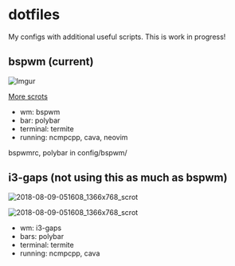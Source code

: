 # dotfiles

My configs with additional useful scripts. This is work in progress!

## bspwm (current)
![Imgur](https://i.imgur.com/zltXuYQ.png)

[More scrots](https://imgur.com/zltXuYQ)

- wm: bspwm
- bar: polybar  
- terminal: termite 
- running: ncmpcpp, cava, neovim

bspwmrc, polybar in config/bspwm/

## i3-gaps (not using this as much as bspwm)
![2018-08-09-051608_1366x768_scrot](https://user-images.githubusercontent.com/32803930/43990289-b573a1a4-9d77-11e8-927b-5a5fc23c705f.png)

![2018-08-09-051608_1366x768_scrot](https://user-images.githubusercontent.com/32803930/43990304-e9e47ada-9d77-11e8-99d3-5989b6a6dfd5.png)

 - wm: i3-gaps
 - bars: polybar 
 - terminal: termite 
 - running: ncmpcpp, cava 
 


